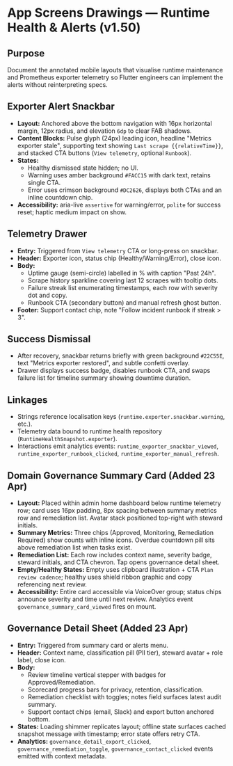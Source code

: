 # App Screens Drawings — Runtime Health & Alerts (v1.50)

## Purpose
Document the annotated mobile layouts that visualise runtime maintenance and Prometheus exporter telemetry so Flutter engineers can implement the alerts without reinterpreting specs.

## Exporter Alert Snackbar
- **Layout:** Anchored above the bottom navigation with 16px horizontal margin, 12px radius, and elevation `6dp` to clear FAB shadows.
- **Content Blocks:** Pulse glyph (24px) leading icon, headline "Metrics exporter stale", supporting text showing `Last scrape {{relativeTime}}`, and stacked CTA buttons (`View telemetry`, optional `Runbook`).
- **States:**
  - Healthy dismissed state hidden; no UI.
  - Warning uses amber background `#FACC15` with dark text, retains single CTA.
  - Error uses crimson background `#DC2626`, displays both CTAs and an inline countdown chip.
- **Accessibility:** aria-live `assertive` for warning/error, `polite` for success reset; haptic medium impact on show.

## Telemetry Drawer
- **Entry:** Triggered from `View telemetry` CTA or long-press on snackbar.
- **Header:** Exporter icon, status chip (Healthy/Warning/Error), close icon.
- **Body:**
  - Uptime gauge (semi-circle) labelled in % with caption "Past 24h".
  - Scrape history sparkline covering last 12 scrapes with tooltip dots.
  - Failure streak list enumerating timestamps, each row with severity dot and copy.
  - Runbook CTA (secondary button) and manual refresh ghost button.
- **Footer:** Support contact chip, note "Follow incident runbook if streak > 3".

## Success Dismissal
- After recovery, snackbar returns briefly with green background `#22C55E`, text "Metrics exporter restored", and subtle confetti overlay.
- Drawer displays success badge, disables runbook CTA, and swaps failure list for timeline summary showing downtime duration.

## Linkages
- Strings reference localisation keys (`runtime.exporter.snackbar.warning`, etc.).
- Telemetry data bound to runtime health repository (`RuntimeHealthSnapshot.exporter`).
- Interactions emit analytics events: `runtime_exporter_snackbar_viewed`, `runtime_exporter_runbook_clicked`, `runtime_exporter_manual_refresh`.

## Domain Governance Summary Card (Added 23 Apr)
- **Layout:** Placed within admin home dashboard below runtime telemetry row;
  card uses 16px padding, 8px spacing between summary metrics row and remediation
  list. Avatar stack positioned top-right with steward initials.
- **Summary Metrics:** Three chips (Approved, Monitoring, Remediation Required)
  show counts with inline icons. Overdue countdown pill sits above remediation
  list when tasks exist.
- **Remediation List:** Each row includes context name, severity badge, steward
  initials, and CTA chevron. Tap opens governance detail sheet.
- **Empty/Healthy States:** Empty uses clipboard illustration + CTA `Plan review cadence`; healthy uses shield ribbon graphic and copy referencing next review.
- **Accessibility:** Entire card accessible via VoiceOver group; status chips
  announce severity and time until next review. Analytics event
  `governance_summary_card_viewed` fires on mount.

## Governance Detail Sheet (Added 23 Apr)
- **Entry:** Triggered from summary card or alerts menu.
- **Header:** Context name, classification pill (PII tier), steward avatar + role
  label, close icon.
- **Body:**
  - Review timeline vertical stepper with badges for Approved/Remediation.
  - Scorecard progress bars for privacy, retention, classification.
  - Remediation checklist with toggles; notes field surfaces latest audit
    summary.
  - Support contact chips (email, Slack) and export button anchored bottom.
- **States:** Loading shimmer replicates layout; offline state surfaces cached
  snapshot message with timestamp; error state offers retry CTA.
- **Analytics:** `governance_detail_export_clicked`, `governance_remediation_toggle`,
  `governance_contact_clicked` events emitted with context metadata.
